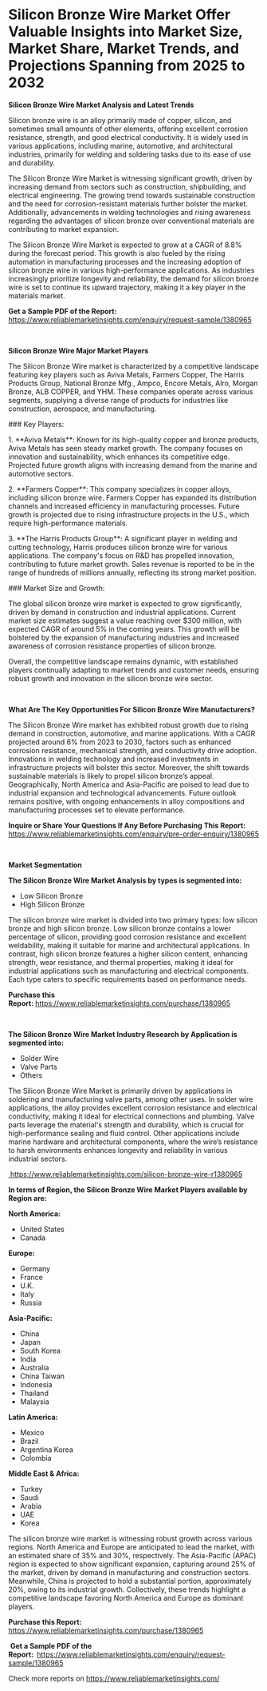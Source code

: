 <p><h1>Silicon Bronze Wire Market Offer Valuable Insights into Market Size, Market Share, Market Trends, and Projections Spanning from 2025 to 2032</h1></p><p><strong>Silicon Bronze Wire Market Analysis and Latest Trends</strong></p>
<p><p>Silicon bronze wire is an alloy primarily made of copper, silicon, and sometimes small amounts of other elements, offering excellent corrosion resistance, strength, and good electrical conductivity. It is widely used in various applications, including marine, automotive, and architectural industries, primarily for welding and soldering tasks due to its ease of use and durability. </p><p>The Silicon Bronze Wire Market is witnessing significant growth, driven by increasing demand from sectors such as construction, shipbuilding, and electrical engineering. The growing trend towards sustainable construction and the need for corrosion-resistant materials further bolster the market. Additionally, advancements in welding technologies and rising awareness regarding the advantages of silicon bronze over conventional materials are contributing to market expansion.</p><p>The Silicon Bronze Wire Market is expected to grow at a CAGR of 8.8% during the forecast period. This growth is also fueled by the rising automation in manufacturing processes and the increasing adoption of silicon bronze wire in various high-performance applications. As industries increasingly prioritize longevity and reliability, the demand for silicon bronze wire is set to continue its upward trajectory, making it a key player in the materials market.</p></p>
<p><strong>Get a Sample PDF of the Report:&nbsp;</strong> <a href="https://www.reliablemarketinsights.com/enquiry/request-sample/1380965?utm_campaign=3007&utm_medium=2&utm_source=Github&utm_content=ia&utm_term=31032025&utm_id=silicon-bronze-wire">https://www.reliablemarketinsights.com/enquiry/request-sample/1380965</a></p>
<p>&nbsp;</p>
<p><strong>Silicon Bronze Wire Major Market Players</strong></p>
<p><p>The Silicon Bronze Wire market is characterized by a competitive landscape featuring key players such as Aviva Metals, Farmers Copper, The Harris Products Group, National Bronze Mfg., Ampco, Encore Metals, Alro, Morgan Bronze, ALB COPPER, and YHM. These companies operate across various segments, supplying a diverse range of products for industries like construction, aerospace, and manufacturing.</p><p>### Key Players:</p><p>1. **Aviva Metals**: Known for its high-quality copper and bronze products, Aviva Metals has seen steady market growth. The company focuses on innovation and sustainability, which enhances its competitive edge. Projected future growth aligns with increasing demand from the marine and automotive sectors.</p><p>2. **Farmers Copper**: This company specializes in copper alloys, including silicon bronze wire. Farmers Copper has expanded its distribution channels and increased efficiency in manufacturing processes. Future growth is projected due to rising infrastructure projects in the U.S., which require high-performance materials.</p><p>3. **The Harris Products Group**: A significant player in welding and cutting technology, Harris produces silicon bronze wire for various applications. The company's focus on R&D has propelled innovation, contributing to future market growth. Sales revenue is reported to be in the range of hundreds of millions annually, reflecting its strong market position.</p><p>### Market Size and Growth:</p><p>The global silicon bronze wire market is expected to grow significantly, driven by demand in construction and industrial applications. Current market size estimates suggest a value reaching over $300 million, with expected CAGR of around 5% in the coming years. This growth will be bolstered by the expansion of manufacturing industries and increased awareness of corrosion resistance properties of silicon bronze.</p><p>Overall, the competitive landscape remains dynamic, with established players continually adapting to market trends and customer needs, ensuring robust growth and innovation in the silicon bronze wire sector.</p></p>
<p>&nbsp;</p>
<p><strong>What Are The Key Opportunities For Silicon Bronze Wire Manufacturers?</strong></p>
<p><p>The Silicon Bronze Wire market has exhibited robust growth due to rising demand in construction, automotive, and marine applications. With a CAGR projected around 6% from 2023 to 2030, factors such as enhanced corrosion resistance, mechanical strength, and conductivity drive adoption. Innovations in welding technology and increased investments in infrastructure projects will bolster this sector. Moreover, the shift towards sustainable materials is likely to propel silicon bronze’s appeal. Geographically, North America and Asia-Pacific are poised to lead due to industrial expansion and technological advancements. Future outlook remains positive, with ongoing enhancements in alloy compositions and manufacturing processes set to elevate performance.</p></p>
<p><strong>Inquire or Share Your Questions If Any Before Purchasing This Report:</strong> <a href="https://www.reliablemarketinsights.com/enquiry/pre-order-enquiry/1380965?utm_campaign=3007&utm_medium=2&utm_source=Github&utm_content=ia&utm_term=31032025&utm_id=silicon-bronze-wire">https://www.reliablemarketinsights.com/enquiry/pre-order-enquiry/1380965</a></p>
<p>&nbsp;</p>
<p><strong>Market Segmentation</strong></p>
<p><strong>The Silicon Bronze Wire Market Analysis by types is segmented into:</strong></p>
<p><ul><li>Low Silicon Bronze</li><li>High Silicon Bronze</li></ul></p>
<p><p>The silicon bronze wire market is divided into two primary types: low silicon bronze and high silicon bronze. Low silicon bronze contains a lower percentage of silicon, providing good corrosion resistance and excellent weldability, making it suitable for marine and architectural applications. In contrast, high silicon bronze features a higher silicon content, enhancing strength, wear resistance, and thermal properties, making it ideal for industrial applications such as manufacturing and electrical components. Each type caters to specific requirements based on performance needs.</p></p>
<p><strong>Purchase this Report:&nbsp;</strong><a href="https://www.reliablemarketinsights.com/purchase/1380965?utm_campaign=3007&utm_medium=2&utm_source=Github&utm_content=ia&utm_term=31032025&utm_id=silicon-bronze-wire">https://www.reliablemarketinsights.com/purchase/1380965</a></p>
<p>&nbsp;</p>
<p><strong>The Silicon Bronze Wire Market Industry Research by Application is segmented into:</strong></p>
<p><ul><li>Solder Wire</li><li>Valve Parts</li><li>Others</li></ul></p>
<p><p>The Silicon Bronze Wire Market is primarily driven by applications in soldering and manufacturing valve parts, among other uses. In solder wire applications, the alloy provides excellent corrosion resistance and electrical conductivity, making it ideal for electrical connections and plumbing. Valve parts leverage the material's strength and durability, which is crucial for high-performance sealing and fluid control. Other applications include marine hardware and architectural components, where the wire’s resistance to harsh environments enhances longevity and reliability in various industrial sectors.</p></p>
<p><a href="https://www.reliablemarketinsights.com/silicon-bronze-wire-r1380965?utm_campaign=3007&utm_medium=2&utm_source=Github&utm_content=ia&utm_term=31032025&utm_id=silicon-bronze-wire">&nbsp;https://www.reliablemarketinsights.com/silicon-bronze-wire-r1380965</a></p>
<p><strong>In terms of Region, the Silicon Bronze Wire Market Players available by Region are:</strong></p>
<p>
    <p> <strong> North America: </strong>
        <ul>
            <li>United States</li>
            <li>Canada</li>
        </ul>
        </p> 
    <p> <strong> Europe: </strong>
        <ul>
            <li>Germany</li>
            <li>France</li>
            <li>U.K.</li>
            <li>Italy</li>
            <li>Russia</li>
        </ul>
        </p> 
    <p> <strong> Asia-Pacific: </strong>
        <ul>
            <li>China</li>
            <li>Japan</li>
            <li>South Korea</li>
            <li>India</li>
            <li>Australia</li>
            <li>China Taiwan</li>
            <li>Indonesia</li>
            <li>Thailand</li>
            <li>Malaysia</li>
        </ul>
        </p> 
    <p> <strong> Latin America: </strong>
        <ul>
            <li>Mexico</li>
            <li>Brazil</li>
            <li>Argentina Korea</li>
            <li>Colombia</li>
        </ul>
        </p> 
    <p> <strong> Middle East & Africa: </strong>
        <ul>
            <li>Turkey</li>
            <li>Saudi</li>
            <li>Arabia</li>
            <li>UAE</li>
            <li>Korea</li>
        </ul>
    </p>
    </p>
<p><p>The silicon bronze wire market is witnessing robust growth across various regions. North America and Europe are anticipated to lead the market, with an estimated share of 35% and 30%, respectively. The Asia-Pacific (APAC) region is expected to show significant expansion, capturing around 25% of the market, driven by demand in manufacturing and construction sectors. Meanwhile, China is projected to hold a substantial portion, approximately 20%, owing to its industrial growth. Collectively, these trends highlight a competitive landscape favoring North America and Europe as dominant players.</p></p>
<p><strong>Purchase this Report: </strong><a href="https://www.reliablemarketinsights.com/purchase/1380965?utm_campaign=3007&utm_medium=2&utm_source=Github&utm_content=ia&utm_term=31032025&utm_id=silicon-bronze-wire">https://www.reliablemarketinsights.com/purchase/1380965</a></p>
<p>&nbsp;<strong>Get a Sample PDF of the Report:&nbsp;&nbsp;</strong><a href="https://www.reliablemarketinsights.com/enquiry/request-sample/1380965?utm_campaign=3007&utm_medium=2&utm_source=Github&utm_content=ia&utm_term=31032025&utm_id=silicon-bronze-wire">https://www.reliablemarketinsights.com/enquiry/request-sample/1380965</a></p>
<p><strong></strong></p>
<p>Check more reports on <a href="https://www.reliablemarketinsights.com/?utm_campaign=3007&utm_medium=2&utm_source=Github&utm_content=ia&utm_term=31032025&utm_id=silicon-bronze-wire">https://www.reliablemarketinsights.com/</a></p>